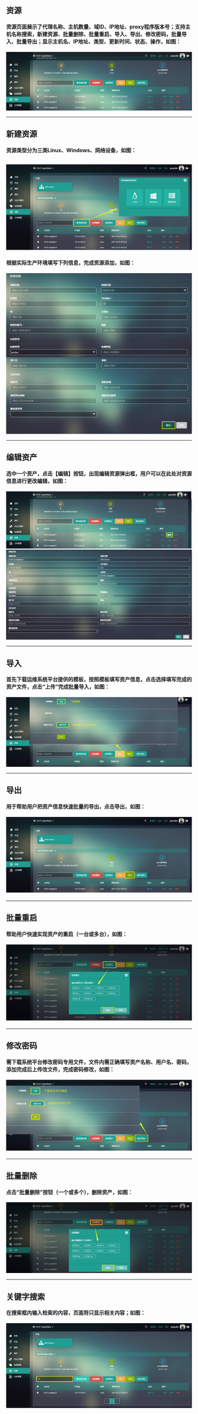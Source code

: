 ## 资源

#### 资源页面展示了代理名称、主机数量、域ID、IP地址、proxy程序版本号；支持主机名称搜索，新建资源、批量删除、批量重启、导入、导出、修改密码，批量导入、批量导出；显示主机名、IP地址、类型、更新时间、状态、操作，如图：

![](/assets/资源.png)

---

## 新建资源

#### 资源类型分为三类Linux、Windows、网络设备，如图：

## ![](/assets/新建资源.jpg)

#### 根据实际生产环境填写下列信息，完成资源添加，如图：

![](/assets/新建资源2.jpg)

---

## 编辑资产

#### 选中一个资产，点击【编辑】按钮，出现编辑资源弹出框，用户可以在此处对资源信息进行更改编辑，如图：

![](/assets/编辑资源2.png)![](/assets/编辑资源.jpg)

---

## 导入

#### 首先下载运维系统平台提供的模板，按照模板填写资产信息，点击选择填写完成的资产文件，点击“上传”完成批量导入，如图：

![](/assets/导入.jpg)

---

## 导出

#### 用于帮助用户把资产信息快速批量的导出，点击导出，如图：

#### ![](/assets/导出.jpg)

---

## 批量重启

#### 帮助用户快速实现资产的重启（一台或多台），如图：

#### ![](/assets/批量重启.jpg)

---

## 修改密码

#### 需下载系统平台修改密码专用文件，文件内需正确填写资产名称、用户名、密码，添加完成后上传改文件，完成密码修改，如图：

#### ![](/assets/修改密码.jpg)

---

## 批量删除

#### 点击“批量删除”按钮（一个或多个），删除资产，如图：

![](/assets/删除资产.png)

---

## 关键字搜索

#### 在搜索框内输入检索的内容，页面将只显示相关内容；如图：

![](/assets/关键字搜索资产.jpg)



